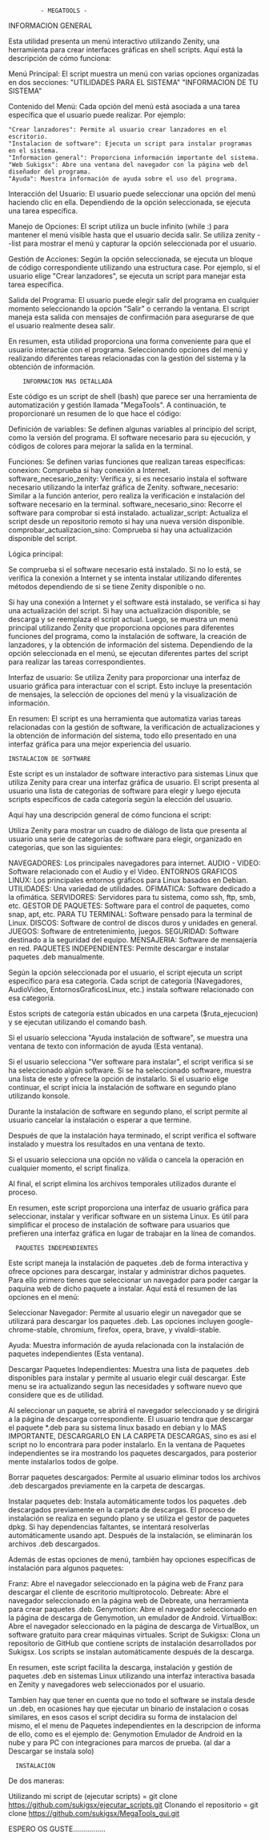 
             - MEGATOOLS -


INFORMACION GENERAL

Esta utilidad presenta un menú interactivo utilizando Zenity, una herramienta para crear interfaces gráficas en shell scripts.
Aquí está la descripción de cómo funciona:

Menú Principal: El script muestra un menú con varias opciones organizadas en dos secciones:
    "UTILIDADES PARA EL SISTEMA"
    "INFORMACION DE TU SISTEMA"

Contenido del Menú: Cada opción del menú está asociada a una tarea específica que el usuario puede realizar. Por ejemplo:

    "Crear lanzadores": Permite al usuario crear lanzadores en el escritorio.
    "Instalacion de software": Ejecuta un script para instalar programas en el sistema.
    "Informacion general": Proporciona información importante del sistema.
    "Web Sukigsx": Abre una ventana del navegador con la página web del diseñador del programa.
    "Ayuda": Muestra información de ayuda sobre el uso del programa.

Interacción del Usuario:
El usuario puede seleccionar una opción del menú haciendo clic en ella.
Dependiendo de la opción seleccionada, se ejecuta una tarea específica.

Manejo de Opciones:
El script utiliza un bucle infinito (while :) para mantener el menú visible hasta que el usuario decida salir.
Se utiliza zenity --list para mostrar el menú y capturar la opción seleccionada por el usuario.

Gestión de Acciones:
Según la opción seleccionada, se ejecuta un bloque de código correspondiente utilizando una estructura case.
Por ejemplo, si el usuario elige "Crear lanzadores", se ejecuta un script para manejar esta tarea específica.

Salida del Programa:
El usuario puede elegir salir del programa en cualquier momento seleccionando la opción "Salir" o cerrando la ventana.
El script maneja esta salida con mensajes de confirmación para asegurarse de que el usuario realmente desea salir.

En resumen, esta utilidad proporciona una forma conveniente para que el usuario interactúe con el programa.
Seleccionando opciones del menú y realizando diferentes tareas relacionadas con la gestión del sistema y la obtención de información.

        INFORMACION MAS DETALLADA
Este código es un script de shell (bash) que parece ser una herramienta de automatización y gestión llamada "MegaTools".
A continuación, te proporcionaré un resumen de lo que hace el código:

Definición de variables:
Se definen algunas variables al principio del script, como la versión del programa.
El software necesario para su ejecución, y códigos de colores para mejorar la salida en la terminal.

Funciones:
Se definen varias funciones que realizan tareas específicas:
    conexion: Comprueba si hay conexión a Internet.
    software_necesario_zenity: Verifica y, si es necesario instala el software necesario utilizando la interfaz gráfica de Zenity.
    software_necesario: Similar a la función anterior, pero realiza la verificación e instalación del software necesario en la terminal.
    software_necesario_sino: Recorre el software para comprobar si está instalado.
    actualizar_script: Actualiza el script desde un repositorio remoto si hay una nueva versión disponible.
    comprobar_actualizacion_sino: Comprueba si hay una actualización disponible del script.

Lógica principal:

Se comprueba si el software necesario está instalado.
Si no lo está, se verifica la conexión a Internet y se intenta instalar utilizando diferentes métodos dependiendo de si se tiene Zenity disponible o no.

Si hay una conexión a Internet y el software está instalado, se verifica si hay una actualización del script. Si hay una actualización disponible, se descarga y se reemplaza el script actual.
Luego, se muestra un menú principal utilizando Zenity que proporciona opciones para diferentes funciones del programa, como la instalación de software, la creación de lanzadores, y la obtención de información del sistema.
Dependiendo de la opción seleccionada en el menú, se ejecutan diferentes partes del script para realizar las tareas correspondientes.

Interfaz de usuario:
Se utiliza Zenity para proporcionar una interfaz de usuario gráfica para interactuar con el script. Esto incluye la presentación de mensajes, la selección de opciones del menú y la visualización de información.

En resumen:
El script es una herramienta que automatiza varias tareas relacionadas con la gestión de software, la verificación de actualizaciones y la obtención de información del sistema, todo ello presentado en una interfaz gráfica para una mejor experiencia del usuario.

    INSTALACION DE SOFTWARE

Este script es un instalador de software interactivo para sistemas Linux que utiliza Zenity para crear una interfaz gráfica de usuario.
El script presenta al usuario una lista de categorías de software para elegir y luego ejecuta scripts específicos de cada categoría según la elección del usuario.

Aquí hay una descripción general de cómo funciona el script:

Utiliza Zenity para mostrar un cuadro de diálogo de lista que presenta al usuario una serie de categorías de software para elegir, organizado en categorias, que son las siguientes:

  NAVEGADORES: Los principales navegadores para internet.
  AUDIO - VIDEO: Software relacionado con el Audio y el Video.
  ENTORNOS GRAFICOS LINUX: Los principales entornos gráficos para Linux basados en Debian.
  UTILIDADES: Una variedad de utilidades.
  OFIMATICA: Software dedicado a la ofimática.
  SERVIDORES: Servidores para tu sistema, como ssh, ftp, smb, etc.
  GESTOR DE PAQUETES: Software para el control de paquetes, como snap, apt, etc.
  PARA TU TERMINAL: Software pensado para la terminal de Linux.
  DISCOS: Software de control de discos duros y unidades en general.
  JUEGOS: Software de entretenimiento, juegos.
  SEGURIDAD: Software destinado a la seguridad del equipo.
  MENSAJERIA: Software de mensajería en red.
  PAQUETES INDEPENDIENTES: Permite descargar e instalar paquetes .deb manualmente.


Según la opción seleccionada por el usuario, el script ejecuta un script específico para esa categoría.
Cada script de categoría (Navegadores, AudioVideo, EntornosGraficosLinux, etc.) instala software relacionado con esa categoría.

Estos scripts de categoría están ubicados en una carpeta ($ruta_ejecucion) y se ejecutan utilizando el comando bash.

Si el usuario selecciona "Ayuda instalación de software", se muestra una ventana de texto con información de ayuda (Esta ventana).

Si el usuario selecciona "Ver software para instalar", el script verifica si se ha seleccionado algún software.
  Si se ha seleccionado software, muestra una lista de este y ofrece la opción de instalarlo. Si el usuario elige continuar, el script inicia la instalación de software en segundo plano utilizando konsole.

Durante la instalación de software en segundo plano, el script permite al usuario cancelar la instalación o esperar a que termine.

Después de que la instalación haya terminado, el script verifica el software instalado y muestra los resultados en una ventana de texto.

Si el usuario selecciona una opción no válida o cancela la operación en cualquier momento, el script finaliza.

Al final, el script elimina los archivos temporales utilizados durante el proceso.

En resumen, este script proporciona una interfaz de usuario gráfica para seleccionar, instalar y verificar software en un sistema Linux. Es útil para simplificar el proceso de instalación de software para usuarios que prefieren una interfaz gráfica en lugar de trabajar en la línea de comandos.

      PAQUETES INDEPENDIENTES

Este script maneja la instalación de paquetes .deb de forma interactiva y ofrece opciones para descargar, instalar y administrar dichos paquetes. Para ello primero tienes que seleccionar un navegador para poder cargar la paquina web de dicho paquete a instalar.
Aquí está el resumen de las opciones en el menú:

Seleccionar Navegador: Permite al usuario elegir un navegador que se utilizará para descargar los paquetes .deb. Las opciones incluyen google-chrome-stable, chromium, firefox, opera, brave, y vivaldi-stable.

Ayuda: Muestra información de ayuda relacionada con la instalación de paquetes independientes (Esta ventana).

Descargar Paquetes Independientes: Muestra una lista de paquetes .deb disponibles para instalar y permite al usuario elegir cuál descargar.
  Este menu se ira actualizando segun las necesidades y software nuevo que considere que es de utilidad.

Al seleccionar un paquete, se abrirá el navegador seleccionado y se dirigirá a la página de descarga correspondiente.
  El usuario tendra que descargar el paquete *.deb para su sistema linux basado en debian y lo MAS IMPORTANTE, DESCARGARLO EN LA CARPETA DESCARGAS, sino es asi el script no lo encontrara para poder instalarlo.
  En la ventana de Paquetes independientes se ira mostrando los paquetes descargados, para posterior mente instalarlos todos de golpe.

Borrar paquetes descargados: Permite al usuario eliminar todos los archivos .deb descargados previamente en la carpeta de descargas.

Instalar paquetes deb: Instala automáticamente todos los paquetes .deb descargados previamente en la carpeta de descargas.
  El proceso de instalación se realiza en segundo plano y se utiliza el gestor de paquetes dpkg. Si hay dependencias faltantes, se intentará resolverlas automáticamente usando apt. Después de la instalación, se eliminarán los archivos .deb descargados.

Además de estas opciones de menú, también hay opciones específicas de instalación para algunos paquetes:

  Franz: Abre el navegador seleccionado en la página web de Franz para descargar el cliente de escritorio multiprotocolo.
  Debreate: Abre el navegador seleccionado en la página web de Debreate, una herramienta para crear paquetes .deb.
  Genymotion: Abre el navegador seleccionado en la página de descarga de Genymotion, un emulador de Android.
  VirtualBox: Abre el navegador seleccionado en la página de descarga de VirtualBox, un software gratuito para crear máquinas virtuales.
  Script de Sukigsx: Clona un repositorio de GitHub que contiene scripts de instalación desarrollados por Sukigsx. Los scripts se instalan automáticamente después de la descarga.

En resumen, este script facilita la descarga, instalación y gestión de paquetes .deb en sistemas Linux utilizando una interfaz interactiva basada en Zenity y navegadores web seleccionados por el usuario.

Tambien hay que tener en cuenta que no todo el software se instala desde un .deb, en ocasiones hay que ejecutar un binario de instalacion o cosas similares, en esos casos el script decidira su forma de instalacion del mismo, el el menu de Paquetes independientes en la descripcion de informa de ello, como es el ejemplo de:
  Genymotion Emulador de Android en la nube y para PC con integraciones para marcos de prueba. (al dar a Descargar se instala solo)

      INSTALACION

De dos maneras:

Utilizando mi script de (ejecutar scripts) = git clone https://github.com/sukigsx/ejecutar_scripts.git
Clonando el repositorio = git clone https://github.com/sukigsx/MegaTools_gui.git

ESPERO OS GUSTE................


